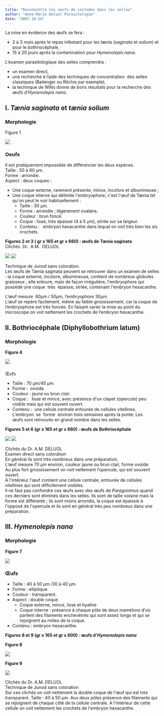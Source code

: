 ```yaml
---
title: "Reconnaître les oeufs de cestodes dans les selles"
author: "Anne-Marie Deluol Parasitologue"
date: "2007-10-24"
---
```


La mise en évidence des œufs se fera :

*   2 à 3 mois après le repas infestant pour les tænia (_saginata_ et _solium_) et pour le bothriocéphale,
*   15 à 20 jours après la contamination pour _Hymenolepis nana_.

L’examen parasitologique des selles comprendra :

*   un examen direct,
*   une recherche à l’aide des techniques de concentration  des selles classiques (Bailenger ou Ritchie par exemple),
*   la technique de Willis donne de bons résultats pour la recherche des œufs d’_Hymenolepis nana_.
## I. _Tænia saginata_ et _tænia solium_

### Morphologie

Figure 1

![](page-32-fig-1.jpg)


### **Oeufs**

Il est pratiquement impossible de différencier les deux espèces.  
Taille : 50 à 60 µm.  
Forme : arrondie.  
Aspect : deux coques :

*   Une coque externe, rarement présente, mince, incolore et albumineuse ;
*   Une coque interne qui délimite l'embryophore; c'est l'œuf de Tænia tel qu'on peut le voir habituellement :
    *   Taille : 30 µm.
    *   Forme : arrondie ; légèrement ovalaire.
    *   Couleur : brun foncé.
    *   Coque : lisse, très épaisse (4 à 5 µm), striée sur sa largeur.
    *   Contenu :   embryon hexacanthe dans lequel on voit très bien les six crochets.

**Figures 2 et 3 ( gr x 165 et gr x 660) : œufs de Tænia saginata**  
Clichés  Dr.  A.M.  DELUOL 

![](page-32-fig-2.jpg)
![](page-32-fig-3.jpg)


Technique de Junod sans coloration.  
Les œufs de Tænia saginata peuvent se retrouver dans un examen de selles : la coque externe, incolore, albumineuse, contient de nombreux globules graisseux ; elle entoure, mais de façon irrégulière, l'embryophore qui possède une coque  très  épaisse, striée, contenant l'embryon hexacanthe.

L’œuf mesure  60µm / 50µm, l’embryophore 30µm.  
L’œuf se repère facilement, même au faible grossissement, car la coque de l’embryophore est très foncée. En faisant varier la mise au point du microscope on voit nettement les crochets de l’embryon hexacanthe.

## II. Bothriocéphale (Diphyllobothrium latum)

### Morphologie 

**Figure 4**

![](page-33-fig-4.jpg)


###   
Œufs

*   Taille : 70 µm/45 µm.
*   Forme :  ovoïde.
*   Couleur : jaune ou brun clair.
*   Coque :   lisse et mince, avec présence d'un clapet (opercule) peu visible mais qui est souvent ouvert.
*   Contenu :  une cellule centrale entourée de cellules vitellines.  L'embryon  se  forme  environ trois semaines après la ponte. Les œufs sont retrouvés en grand nombre dans les selles.

**Figures 5 et 6 (gr x 165 et gr x 660) : ****œ****ufs de Bothriocéphale**

![](page-33-fig-5.jpg)
![](page-33-fig-6.jpg)


Clichés du Dr. A.M. DELUOL  
Examen direct sans coloration  
En général ils sont très nombreux dans une préparation.  
L’œuf mesure 70 µm environ, couleur jaune ou brun clair, forme ovoïde.  
Au plus fort grossissement on voit nettement l’opercule, qui est souvent ouvert.  
A l'intérieur l'œuf contient une cellule centrale, entourée de cellules vitellines qui sont difficilement visibles.  
Il ne faut pas confondre ces œufs avec des œufs de _Paragonimus_ quand ces derniers sont éliminés dans les selles. Ils sont de taille voisine mais la forme est différente ; ils sont moins arrondis, la coque est épaissie à l'opposé de l'opercule et ils sont en général très peu nombreux dans une préparation.

## III. _Hymenolepis nana_

### Morphologie

**Figure 7**

![](page-33-fig-7.jpg)


### Œufs

*   Taille : 40 à 50 µm /30 à 40 µm.
*   Forme : elliptique.
*   Couleur : transparent.
*   Aspect : double coque
    *   Coque externe, mince, lisse et hyaline
    *   Coque interne : présence à chaque pôle de deux mamelons d'où partent des filaments enchevêtrés qui sont assez longs et qui se rejoignent au milieu de la coque.
*   Contenu : embryon hexacanthe.

**Figures 8 et 9 (gr x 165 et gr x 600) : œufs d'_Hymenolepis nana_**

**Figure 8**

![](page-34-diapo-8.jpg)


**Figure 9**

![](page-34-fig-9.jpg)


Clichés du Dr. A.M. DELUOL  
Technique de Junod sans coloration  
Sur ces clichés on voit nettement la double coque de l'œuf qui est très transparent. Taille : 40 à 50 µm. Aux deux pôles présence des filaments qui se rejoignent de chaque côté de la cellule centrale. A l'intérieur de cette cellule on voit nettement les crochets de l'embryon hexacanthe.